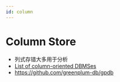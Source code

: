```yaml
---
id: column
---
```


# Column Store

- 列式存错大多用于分析
- [List of column-oriented DBMSes](https://en.wikipedia.org/wiki/List_of_column-oriented_DBMSes)
- https://github.com/greenplum-db/gpdb
